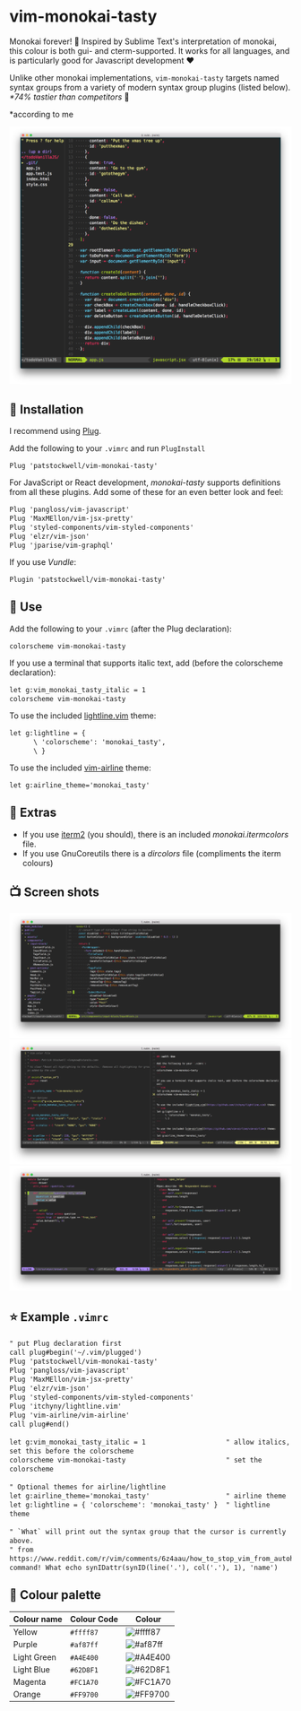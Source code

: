 # vim-monokai-tasty

Monokai forever! :tada: Inspired by Sublime Text's interpretation of monokai, this colour is both gui- and cterm-supported.
It works for all languages, and is particularly good for Javascript development :heart:

Unlike other monokai implementations, `vim-monokai-tasty` targets named syntax groups from a variety of modern syntax group plugins (listed below). _*74% tastier than competitors_ :taco:

*according to me

![](./images/example_main.png)

## :electric_plug: Installation

I recommend using [Plug](https://github.com/junegunn/vim-plug).

Add the following to your `.vimrc` and run `PlugInstall`

```vim
Plug 'patstockwell/vim-monokai-tasty'
```

For JavaScript or React development, _monokai-tasty_ supports definitions from all these plugins.
Add some of these for an even better look and feel:
```vim
Plug 'pangloss/vim-javascript'
Plug 'MaxMEllon/vim-jsx-pretty'
Plug 'styled-components/vim-styled-components'
Plug 'elzr/vim-json'
Plug 'jparise/vim-graphql'
```

If you use _Vundle_:
```vim
Plugin 'patstockwell/vim-monokai-tasty'
```

## :wolf: Use

Add the following to your `.vimrc` (after the Plug declaration):
```vim
colorscheme vim-monokai-tasty
```

If you use a terminal that supports italic text, add (before the colorscheme declaration):
```vim
let g:vim_monokai_tasty_italic = 1
colorscheme vim-monokai-tasty
```

To use the included [lightline.vim](https://github.com/itchyny/lightline.vim) theme:
```vim
let g:lightline = {
      \ 'colorscheme': 'monokai_tasty',
      \ }
```

To use the included [vim-airline](https://github.com/vim-airline/vim-airline) theme:
```vim
let g:airline_theme='monokai_tasty'
```

## :crystal_ball: Extras

- If you use [iterm2](https://iterm2.com/) (you should), there is an included _monokai.itermcolors_ file.
- If you use GnuCoreutils there is a _dircolors_ file (compliments the iterm colours)

## :tv: Screen shots

![](./images/example_javascript.png)
![](./images/example_vim_and_markdown.png)
![](./images/example_ruby.png)

## :star: Example `.vimrc`

```vim
" put Plug declaration first
call plug#begin('~/.vim/plugged')
Plug 'patstockwell/vim-monokai-tasty'
Plug 'pangloss/vim-javascript'
Plug 'MaxMEllon/vim-jsx-pretty'
Plug 'elzr/vim-json'
Plug 'styled-components/vim-styled-components'
Plug 'itchyny/lightline.vim'
Plug 'vim-airline/vim-airline'
call plug#end()

let g:vim_monokai_tasty_italic = 1                    " allow italics, set this before the colorscheme
colorscheme vim-monokai-tasty                         " set the colorscheme

" Optional themes for airline/lightline
let g:airline_theme='monokai_tasty'                   " airline theme
let g:lightline = { 'colorscheme': 'monokai_tasty' }  " lightline theme

" `What` will print out the syntax group that the cursor is currently above.
" from https://www.reddit.com/r/vim/comments/6z4aau/how_to_stop_vim_from_autohighlighting_italics_in/
command! What echo synIDattr(synID(line('.'), col('.'), 1), 'name')
```

## :art: Colour palette

| Colour name      |Colour Code | Colour
|------------------|------------|------------------------------------------------------------
| Yellow           | `#ffff87`  |![#ffff87](https://placehold.it/100x40/ffff87/111111?text=+)
| Purple           | `#af87ff`  |![#af87ff](https://placehold.it/100x40/af87ff/000000?text=+)
| Light Green      | `#A4E400`  |![#A4E400](https://placehold.it/100x40/A4E400/000000?text=+)
| Light Blue       | `#62D8F1`  |![#62D8F1](https://placehold.it/100x40/62D8F1/000000?text=+)
| Magenta          | `#FC1A70`  |![#FC1A70](https://placehold.it/100x40/FC1A70/000000?text=+)
| Orange           | `#FF9700`  |![#FF9700](https://placehold.it/100x40/FF9700/000000?text=+)

